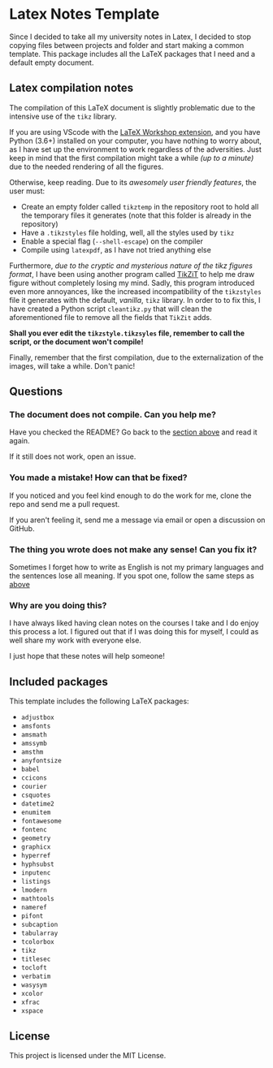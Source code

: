 # Latex Notes Template

Since I decided to take all my university notes in Latex, I decided to stop copying files between projects and folder and start making a common template.
This package includes all the LaTeX packages that I need and a default empty document.

## Latex compilation notes

The compilation of this LaTeX document is slightly problematic due to the intensive use of the `tikz` library.

If you are using VScode with the [LaTeX Workshop extension](https://marketplace.visualstudio.com/items?itemName=James-Yu.latex-workshop), and you have Python (3.6+) installed on your computer, you have nothing to worry about, as I have set up the environment to work regardless of the adversities.
Just keep in mind that the first compilation might take a while _(up to a minute)_ due to the needed rendering of all the figures.

Otherwise, keep reading.
Due to its _awesomely user friendly features_, the user must:

- Create an empty folder called `tikztemp` in the repository root to hold all the temporary files it generates (note that this folder is already in the repository)
- Have a `.tikzstyles` file holding, well, all the styles used by `tikz`
- Enable a special flag (`--shell-escape`) on the compiler
- Compile using `latexpdf`, as I have not tried anything else

Furthermore, _due to the cryptic and mysterious nature of the tikz figures format_, I have been using another program called [TikZiT](https://tikzit.github.io/) to help me draw figure without completely losing my mind.
Sadly, this program introduced even more annoyances, like the increased incompatibility of the `tikzstyles` file it generates with the default, _vanilla_, `tikz` library.
In order to to fix this, I have created a Python script `cleantikz.py` that will clean the aforementioned file to remove all the fields that `TikZit` adds.

**Shall you ever edit the `tikzstyle.tikzsyles` file, remember to call the script, or the document won't compile!**

Finally, remember that the first compilation, due to the externalization of the images, will take a while.
Don't panic!

## Questions

### The document does not compile. Can you help me?

Have you checked the README?
Go back to the [section above](#latex-compilation-notes) and read it again.

If it still does not work, open an issue.

### You made a mistake! How can that be fixed?

If you noticed and you feel kind enough to do the work for me, clone the repo and send me a pull request.

If you aren't feeling it, send me a message via email or open a discussion on GitHub.

### The thing you wrote does not make any sense! Can you fix it?

Sometimes I forget how to write as English is not my primary languages and the sentences lose all meaning.
If you spot one, follow the same steps as [above](#you-made-a-mistake-how-can-that-be-fixed)

### Why are you doing this?

I have always liked having clean notes on the courses I take and I do enjoy this process a lot.
I figured out that if I was doing this for myself, I could as well share my work with everyone else.

I just hope that these notes will help someone!

## Included packages

This template includes the following LaTeX packages:

- `adjustbox`
- `amsfonts`
- `amsmath`
- `amssymb`
- `amsthm`
- `anyfontsize`
- `babel`
- `ccicons`
- `courier`
- `csquotes`
- `datetime2`
- `enumitem`
- `fontawesome`
- `fontenc`
- `geometry`
- `graphicx`
- `hyperref`
- `hyphsubst`
- `inputenc`
- `listings`
- `lmodern`
- `mathtools`
- `nameref`
- `pifont`
- `subcaption`
- `tabularray`
- `tcolorbox`
- `tikz`
- `titlesec`
- `tocloft`
- `verbatim`
- `wasysym`
- `xcolor`
- `xfrac`
- `xspace`

## License

This project is licensed under the MIT License.
